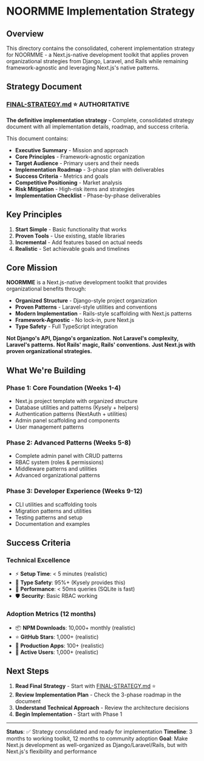 # NOORMME Implementation Strategy

## Overview

This directory contains the consolidated, coherent implementation strategy for NOORMME - a Next.js-native development toolkit that applies proven organizational strategies from Django, Laravel, and Rails while remaining framework-agnostic and leveraging Next.js's native patterns.

## Strategy Document

### [FINAL-STRATEGY.md](./FINAL-STRATEGY.md) ⭐ **AUTHORITATIVE**
**The definitive implementation strategy** - Complete, consolidated strategy document with all implementation details, roadmap, and success criteria.

This document contains:
- **Executive Summary** - Mission and approach
- **Core Principles** - Framework-agnostic organization
- **Target Audience** - Primary users and their needs
- **Implementation Roadmap** - 3-phase plan with deliverables
- **Success Criteria** - Metrics and goals
- **Competitive Positioning** - Market analysis
- **Risk Mitigation** - High-risk items and strategies
- **Implementation Checklist** - Phase-by-phase deliverables

## Key Principles

1. **Start Simple** - Basic functionality that works
2. **Proven Tools** - Use existing, stable libraries
3. **Incremental** - Add features based on actual needs
4. **Realistic** - Set achievable goals and timelines

## Core Mission

**NOORMME** is a Next.js-native development toolkit that provides organizational benefits through:

- **Organized Structure** - Django-style project organization
- **Proven Patterns** - Laravel-style utilities and conventions
- **Modern Implementation** - Rails-style scaffolding with Next.js patterns
- **Framework-Agnostic** - No lock-in, pure Next.js
- **Type Safety** - Full TypeScript integration

**Not Django's API, Django's organization.**
**Not Laravel's complexity, Laravel's patterns.**
**Not Rails' magic, Rails' conventions.**
**Just Next.js with proven organizational strategies.**

## What We're Building

### Phase 1: Core Foundation (Weeks 1-4)
- Next.js project template with organized structure
- Database utilities and patterns (Kysely + helpers)
- Authentication patterns (NextAuth + utilities)
- Admin panel scaffolding and components
- User management patterns

### Phase 2: Advanced Patterns (Weeks 5-8)
- Complete admin panel with CRUD patterns
- RBAC system (roles & permissions)
- Middleware patterns and utilities
- Advanced organizational patterns

### Phase 3: Developer Experience (Weeks 9-12)
- CLI utilities and scaffolding tools
- Migration patterns and utilities
- Testing patterns and setup
- Documentation and examples

## Success Criteria

### Technical Excellence
- ⚡ **Setup Time**: < 5 minutes (realistic)
- 🎯 **Type Safety**: 95%+ (Kysely provides this)
- 🚄 **Performance**: < 50ms queries (SQLite is fast)
- 🛡️ **Security**: Basic RBAC working

### Adoption Metrics (12 months)
- 📦 **NPM Downloads**: 10,000+ monthly (realistic)
- ⭐ **GitHub Stars**: 1,000+ (realistic)
- 🚀 **Production Apps**: 100+ (realistic)
- 👥 **Active Users**: 1,000+ (realistic)

## Next Steps

1. **Read Final Strategy** - Start with [FINAL-STRATEGY.md](./FINAL-STRATEGY.md) ⭐
2. **Review Implementation Plan** - Check the 3-phase roadmap in the document
3. **Understand Technical Approach** - Review the architecture decisions
4. **Begin Implementation** - Start with Phase 1

---

**Status**: ✅ Strategy consolidated and ready for implementation
**Timeline**: 3 months to working toolkit, 12 months to community adoption
**Goal**: Make Next.js development as well-organized as Django/Laravel/Rails, but with Next.js's flexibility and performance
